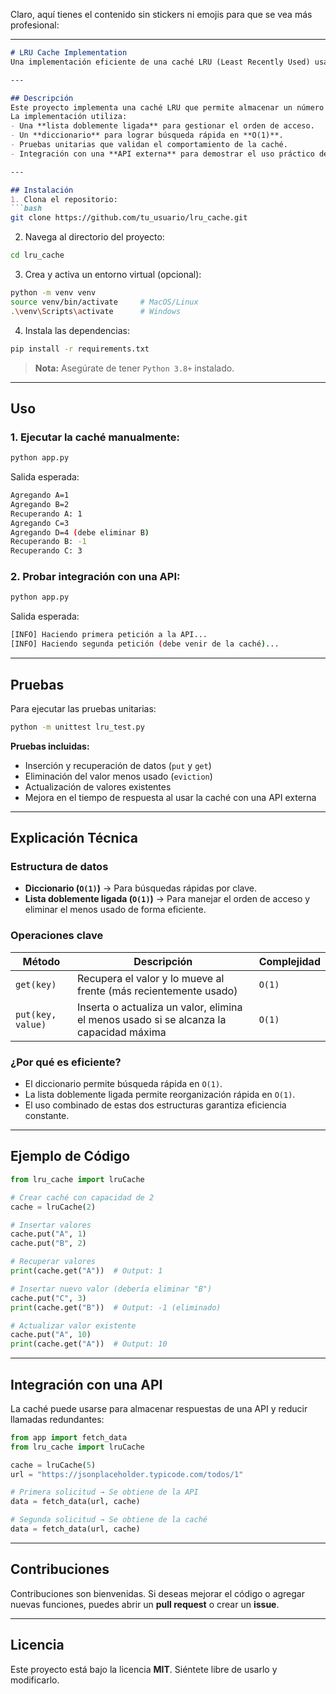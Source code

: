 Claro, aquí tienes el contenido sin stickers ni emojis para que se vea más profesional:

---

```markdown
# LRU Cache Implementation
Una implementación eficiente de una caché LRU (Least Recently Used) usando una lista doblemente ligada y un diccionario para lograr operaciones en **O(1)**.

---

## Descripción
Este proyecto implementa una caché LRU que permite almacenar un número limitado de elementos y eliminar automáticamente el **menos recientemente usado** cuando se alcanza la capacidad máxima.  
La implementación utiliza:  
- Una **lista doblemente ligada** para gestionar el orden de acceso.  
- Un **diccionario** para lograr búsqueda rápida en **O(1)**.  
- Pruebas unitarias que validan el comportamiento de la caché.  
- Integración con una **API externa** para demostrar el uso práctico de la caché.  

---

## Instalación
1. Clona el repositorio:  
```bash
git clone https://github.com/tu_usuario/lru_cache.git
```

2. Navega al directorio del proyecto:  
```bash
cd lru_cache
```

3. Crea y activa un entorno virtual (opcional):  
```bash
python -m venv venv
source venv/bin/activate     # MacOS/Linux
.\venv\Scripts\activate      # Windows
```

4. Instala las dependencias:  
```bash
pip install -r requirements.txt
```

> **Nota:** Asegúrate de tener `Python 3.8+` instalado.

---

## Uso
### 1. Ejecutar la caché manualmente:
```bash
python app.py
```

Salida esperada:
```bash
Agregando A=1
Agregando B=2
Recuperando A: 1
Agregando C=3
Agregando D=4 (debe eliminar B)
Recuperando B: -1
Recuperando C: 3
```

### 2. Probar integración con una API:
```bash
python app.py
```

Salida esperada:
```bash
[INFO] Haciendo primera petición a la API...
[INFO] Haciendo segunda petición (debe venir de la caché)...
```

---

## Pruebas
Para ejecutar las pruebas unitarias:  
```bash
python -m unittest lru_test.py
```

**Pruebas incluidas:**  
- Inserción y recuperación de datos (`put` y `get`)  
- Eliminación del valor menos usado (`eviction`)  
- Actualización de valores existentes  
- Mejora en el tiempo de respuesta al usar la caché con una API externa  

---

## Explicación Técnica
### Estructura de datos
- **Diccionario (`O(1)`)** → Para búsquedas rápidas por clave.  
- **Lista doblemente ligada (`O(1)`)** → Para manejar el orden de acceso y eliminar el menos usado de forma eficiente.  

### Operaciones clave
| Método | Descripción | Complejidad |
|--------|-------------|-------------|
| `get(key)` | Recupera el valor y lo mueve al frente (más recientemente usado) | `O(1)` |
| `put(key, value)` | Inserta o actualiza un valor, elimina el menos usado si se alcanza la capacidad máxima | `O(1)` |

### ¿Por qué es eficiente?
- El diccionario permite búsqueda rápida en `O(1)`.  
- La lista doblemente ligada permite reorganización rápida en `O(1)`.  
- El uso combinado de estas dos estructuras garantiza eficiencia constante.  

---

## Ejemplo de Código
```python
from lru_cache import lruCache

# Crear caché con capacidad de 2
cache = lruCache(2)

# Insertar valores
cache.put("A", 1)
cache.put("B", 2)

# Recuperar valores
print(cache.get("A"))  # Output: 1

# Insertar nuevo valor (debería eliminar "B")
cache.put("C", 3)
print(cache.get("B"))  # Output: -1 (eliminado)

# Actualizar valor existente
cache.put("A", 10)
print(cache.get("A"))  # Output: 10
```

---

## Integración con una API
La caché puede usarse para almacenar respuestas de una API y reducir llamadas redundantes:  
```python
from app import fetch_data
from lru_cache import lruCache

cache = lruCache(5)
url = "https://jsonplaceholder.typicode.com/todos/1"

# Primera solicitud → Se obtiene de la API
data = fetch_data(url, cache)

# Segunda solicitud → Se obtiene de la caché
data = fetch_data(url, cache)
```

---

## Contribuciones
Contribuciones son bienvenidas. Si deseas mejorar el código o agregar nuevas funciones, puedes abrir un **pull request** o crear un **issue**.

---

## Licencia
Este proyecto está bajo la licencia **MIT**. Siéntete libre de usarlo y modificarlo.  


